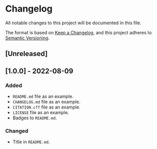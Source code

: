 # Changelog

All notable changes to this project will be documented in this file.

The format is based on [Keep a Changelog](https://keepachangelog.com/en/1.0.0/),
and this project adheres to [Semantic Versioning](https://semver.org/spec/v2.0.0.html).

## [Unreleased]

## [1.0.0] - 2022-08-09

### Added

- `README.md` file as an example.
- `CHANGELOG.md` file as an example.
- `CITATION.cff` file as an example.
- `LICENSE` file as an example.
- Badges to `README.md`.

### Changed

- Title in `README.md`.
